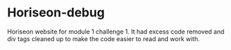 # Horiseon-debug

Horiseon website for module 1 challenge 1.
It had excess code removed and div tags cleaned up to make the code easier to read and work with.
